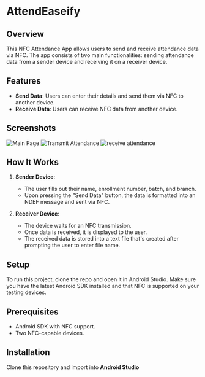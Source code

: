 # AttendEaseify

## Overview
This NFC Attendance App allows users to send and receive attendance data via NFC. The app consists of two main functionalities: sending attendance data from a sender device and receiving it on a receiver device.

## Features
- **Send Data**: Users can enter their details and send them via NFC to another device.
- **Receive Data**: Users can receive NFC data from another device.

## Screenshots
![Main Page](https://github.com/abhishekverma276/AttendEase/assets/96565154/b5389413-6428-4fc3-a92f-7a7f8c7292f2)
![Transmit Attendance](https://github.com/abhishekverma276/AttendEase/assets/96565154/f9cb663a-3968-42b3-a982-612fc8b6c0a7)
![receive attendance](https://github.com/abhishekverma276/AttendEase/assets/96565154/241905ba-248e-499d-b9ab-e9ffb7e80712)


## How It Works
1. **Sender Device**:
   - The user fills out their name, enrollment number, batch, and branch.
   - Upon pressing the "Send Data" button, the data is formatted into an NDEF message and sent via NFC.

2. **Receiver Device**:
   - The device waits for an NFC transmission.
   - Once data is received, it is displayed to the user.
   - The received data is stored into a text file that's created after prompting the user to enter file name.

## Setup
To run this project, clone the repo and open it in Android Studio. Make sure you have the latest Android SDK installed and that NFC is supported on your testing devices.

## Prerequisites
- Android SDK with NFC support.
- Two NFC-capable devices.

## Installation
Clone this repository and import into **Android Studio**
